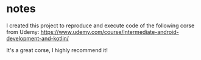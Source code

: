 # notes

I created this project to reproduce and execute code of the following corse from Udemy:
https://www.udemy.com/course/intermediate-android-development-and-kotlin/

It's a great corse, I highly recommend it!
